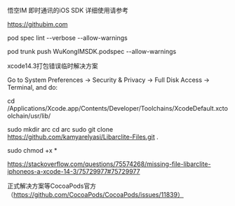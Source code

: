 
悟空IM 即时通讯的iOS SDK 详细使用请参考

https://githubim.com

pod spec lint --verbose --allow-warnings

pod trunk push WuKongIMSDK.podspec --allow-warnings


xcode14.3打包错误临时解决方案

Go to System Preferences → Security & Privacy → Full Disk Access → Terminal, and do:

cd /Applications/Xcode.app/Contents/Developer/Toolchains/XcodeDefault.xctoolchain/usr/lib/

sudo mkdir arc
cd  arc
sudo git clone https://github.com/kamyarelyasi/Libarclite-Files.git .

sudo chmod +x *

https://stackoverflow.com/questions/75574268/missing-file-libarclite-iphoneos-a-xcode-14-3/75729977#75729977


正式解决方案等CocoaPods官方（https://github.com/CocoaPods/CocoaPods/issues/11839）